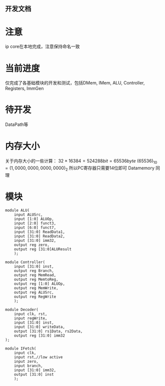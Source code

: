 ## 开发文档

# 注意

ip core在本地完成，注意保持命名一致

# 当前进度

仅完成了各基础模块的开发和测试，包括DMem, IMem, ALU, Controller, Registers, ImmGen

# 待开发

DataPath等

# 内存大小

关于内存大小的一些计算：
$32×16384 = 524288bit = 65536byte$
$(65536)_{10} = (1,0000,0000,0000,0000)_2$
所以PC寄存器只需要14位即可
Datamemory 同理

# 模块

```riscv
module ALU(
    input ALUSrc,
    input [1:0] ALUOp,
    input [2:0] funct3,
    input [6:0] funct7,
    input [31:0] ReadData1,
    input [31:0] ReadData2,
    input [31:0] imm32,
    output reg zero,
    output reg [31:0]ALUResult
    );
```

```riscv
module Controller(
    input [31:0] inst,
    output reg Branch,
    output reg MemRead,
    output reg MemtoReg,
    output reg [1:0] ALUOp,
    output reg MemWrite,
    output reg ALUSrc,
    output reg RegWrite
    );
```

```riscv
module Decoder(
    input clk, rst,
    input regWrite,
    input [31:0] inst,
    input [31:0] writeData,
    output [31:0] rs1Data, rs2Data,
    output reg [31:0] imm32 
);
```

```riscv
module IFetch(
    input clk,
    input rst,//low active
    input zero,
    input branch,
    input [31:0] imm32,
    output [31:0] inst
    );
```
